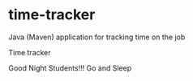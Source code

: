 # time-tracker
Java (Maven) application for tracking time on the job

Time tracker

Good Night Students!!! Go and Sleep
